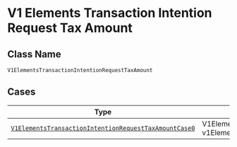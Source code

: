 
# V1 Elements Transaction Intention Request Tax Amount

## Class Name

`V1ElementsTransactionIntentionRequestTaxAmount`

## Cases

| Type | Factory Method |
|  --- | --- |
| [`V1ElementsTransactionIntentionRequestTaxAmountCase0`](../../../doc/models/containers/v1-elements-transaction-intention-request-tax-amount-case-0.md) | V1ElementsTransactionIntentionRequestTaxAmount.FromV1ElementsTransactionIntentionRequestTaxAmountCase0(V1ElementsTransactionIntentionRequestTaxAmountCase0 v1ElementsTransactionIntentionRequestTaxAmountCase0) |

